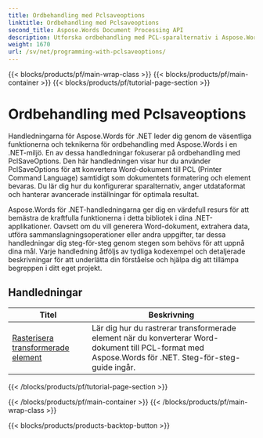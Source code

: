 ```yaml
---
title: Ordbehandling med Pclsaveoptions
linktitle: Ordbehandling med Pclsaveoptions
second_title: Aspose.Words Document Processing API
description: Utforska ordbehandling med PCL-sparalternativ i Aspose.Words för .NET. Lär dig hur du manipulerar och anpassar att spara Word-dokument i PCL-format med steg-för-steg handledningar och kodexempel.
weight: 1670
url: /sv/net/programming-with-pclsaveoptions/
---
```


{{< blocks/products/pf/main-wrap-class >}}
{{< blocks/products/pf/main-container >}}
{{< blocks/products/pf/tutorial-page-section >}}

# Ordbehandling med Pclsaveoptions

Handledningarna för Aspose.Words för .NET leder dig genom de väsentliga funktionerna och teknikerna för ordbehandling med Aspose.Words i en .NET-miljö. En av dessa handledningar fokuserar på ordbehandling med PclSaveOptions. Den här handledningen visar hur du använder PclSaveOptions för att konvertera Word-dokument till PCL (Printer Command Language) samtidigt som dokumentets formatering och element bevaras. Du lär dig hur du konfigurerar sparalternativ, anger utdataformat och hanterar avancerade inställningar för optimala resultat.

Aspose.Words för .NET-handledningarna ger dig en värdefull resurs för att bemästra de kraftfulla funktionerna i detta bibliotek i dina .NET-applikationer. Oavsett om du vill generera Word-dokument, extrahera data, utföra sammanslagningsoperationer eller andra uppgifter, tar dessa handledningar dig steg-för-steg genom stegen som behövs för att uppnå dina mål. Varje handledning åtföljs av tydliga kodexempel och detaljerade beskrivningar för att underlätta din förståelse och hjälpa dig att tillämpa begreppen i ditt eget projekt.

 ## Handledningar
| Titel | Beskrivning |
| --- | --- |
| [Rasterisera transformerade element](./rasterize-transformed-elements/) | Lär dig hur du rastrerar transformerade element när du konverterar Word-dokument till PCL-format med Aspose.Words för .NET. Steg-för-steg-guide ingår. |
{{< /blocks/products/pf/tutorial-page-section >}}

{{< /blocks/products/pf/main-container >}}
{{< /blocks/products/pf/main-wrap-class >}}

{{< blocks/products/products-backtop-button >}}
